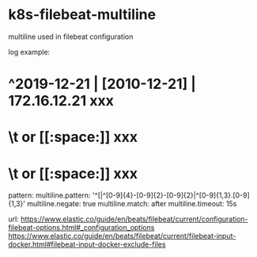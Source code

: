 # k8s-filebeat-multiline
multiline used in filebeat configuration

log example:
# ^2019-12-21 | [2010-12-21] | 172.16.12.21 xxx
# \t or [[:space:]] xxx
# \t or [[:space:]] xxx

pattern:
      multiline.pattern: '^\[|^[0-9]{4}-[0-9]{2}-[0-9]{2}|^[0-9]{1,3}\.[0-9]{1,3}'
      multiline.negate: true
      multiline.match: after
      multiline.timeout: 15s

url:
https://www.elastic.co/guide/en/beats/filebeat/current/configuration-filebeat-options.html#_configuration_options
https://www.elastic.co/guide/en/beats/filebeat/current/filebeat-input-docker.html#filebeat-input-docker-exclude-files
